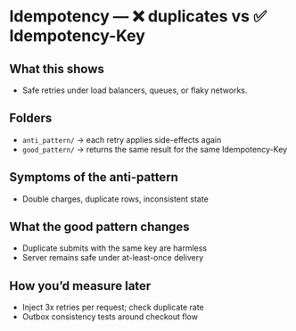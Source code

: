 # Idempotency — ❌ duplicates vs ✅ Idempotency-Key

## What this shows
- Safe retries under load balancers, queues, or flaky networks.

## Folders
- `anti_pattern/` → each retry applies side-effects again
- `good_pattern/` → returns the same result for the same Idempotency-Key

## Symptoms of the anti-pattern
- Double charges, duplicate rows, inconsistent state

## What the good pattern changes
- Duplicate submits with the same key are harmless
- Server remains safe under at-least-once delivery

## How you’d measure later
- Inject 3x retries per request; check duplicate rate
- Outbox consistency tests around checkout flow
